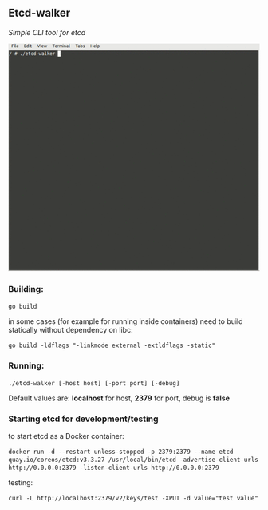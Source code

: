 ## Etcd-walker
_Simple CLI tool for etcd_

![etcd walker](https://github.com/nexusriot/etcd-walker/blob/main/etcd-walker.gif?raw=true)

### **Building:**

```
go build
```
in some cases (for example for running inside containers) need to build statically without dependency on libc:
```
go build -ldflags "-linkmode external -extldflags -static"
```

### **Running:**
```
./etcd-walker [-host host] [-port port] [-debug]
```

Default values are: **localhost** for host, **2379** for port, debug is **false**

### **Starting etcd for development/testing**

to start etcd as a Docker container: 

```
docker run -d --restart unless-stopped -p 2379:2379 --name etcd quay.io/coreos/etcd:v3.3.27 /usr/local/bin/etcd -advertise-client-urls http://0.0.0.0:2379 -listen-client-urls http://0.0.0.0:2379
```
testing:
```
curl -L http://localhost:2379/v2/keys/test -XPUT -d value="test value"
```
